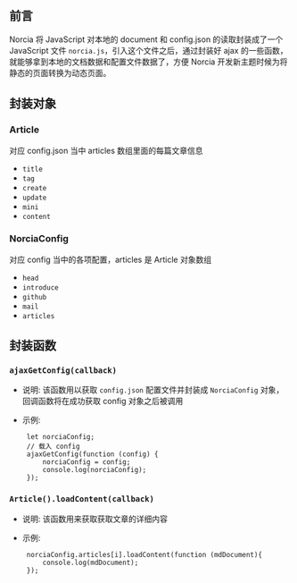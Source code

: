 ## 前言
Norcia 将 JavaScript 对本地的 document 和 config.json 的读取封装成了一个 JavaScript 文件 `norcia.js`，引入这个文件之后，通过封装好 ajax 的一些函数，就能够拿到本地的文档数据和配置文件数据了，方便 Norcia 开发新主题时候为将静态的页面转换为动态页面。

## 封装对象
### Article
对应 config.json 当中 articles 数组里面的每篇文章信息

 - `title`
 - `tag`
 - `create`
 - `update`
 - `mini`
 - `content`


### NorciaConfig
对应 config 当中的各项配置，articles 是 Article 对象数组

 - `head`
 - `introduce`
 - `github`
 - `mail`
 - `articles`

## 封装函数
### **`ajaxGetConfig(callback)`**
 - 说明:
 该函数用以获取 `config.json` 配置文件并封装成 `NorciaConfig` 对象，回调函数将在成功获取 config 对象之后被调用
 - 示例:

        let norciaConfig;
        // 载入 config
        ajaxGetConfig(function (config) {
            norciaConfig = config;
            console.log(norciaConfig);
        });

### **`Article().loadContent(callback)`**
 - 说明:
 该函数用来获取获取文章的详细内容
 - 示例:

        norciaConfig.articles[i].loadContent(function (mdDocument){
            console.log(mdDocument);
        });



